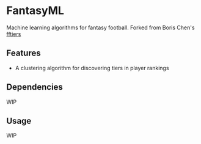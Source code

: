 # FantasyML 
Machine learning algorithms for fantasy football.
Forked from Boris Chen's [fftiers](https://github.com/borisachen/fftiers)

## Features
* A clustering algorithm for discovering tiers in player rankings

## Dependencies
WIP

## Usage
WIP